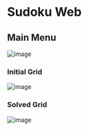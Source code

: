 # Sudoku Web
## Main Menu
![image](https://user-images.githubusercontent.com/64100540/185795173-4219031e-0357-49d2-ab1c-50f820538838.png)

### Initial Grid
![image](https://user-images.githubusercontent.com/64100540/185804972-56cdd3e9-146f-4fae-8125-65e4ac172aeb.png)


### Solved Grid
![image](https://user-images.githubusercontent.com/64100540/185796392-40aed888-b13a-4f9e-9ba1-27a5f7b5c442.png)




